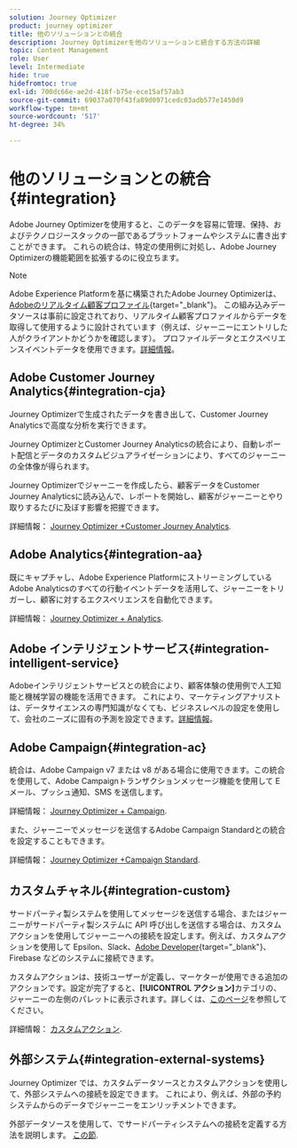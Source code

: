```yaml
---
solution: Journey Optimizer
product: journey optimizer
title: 他のソリューションとの統合
description: Journey Optimizerを他のソリューションと統合する方法の詳細
topic: Content Management
role: User
level: Intermediate
hide: true
hidefromtoc: true
exl-id: 700dc66e-ae2d-418f-b75e-ece15af57ab3
source-git-commit: 69037a070f43fa89d0971cedc03adb577e1450d9
workflow-type: tm+mt
source-wordcount: '517'
ht-degree: 34%

---
```


# 他のソリューションとの統合 {#integration}

Adobe Journey Optimizerを使用すると、このデータを容易に管理、保持、およびテクノロジースタックの一部であるプラットフォームやシステムに書き出すことができます。 これらの統合は、特定の使用例に対処し、Adobe Journey Optimizerの機能範囲を拡張するのに役立ちます。

>[!NOTE]
>
> Adobe Experience Platformを基に構築されたAdobe Journey Optimizerは、 [Adobeのリアルタイム顧客プロファイル](https://experienceleague.adobe.com/docs/experience-platform/profile/home.html?lang=ja){target=&quot;_blank&quot;}。 この組み込みデータソースは事前に設定されており、リアルタイム顧客プロファイルからデータを取得して使用するように設計されています（例えば、ジャーニーにエントリした人がクライアントかどうかを確認します）。 プロファイルデータとエクスペリエンスイベントデータを使用できます。[詳細情報](../datasource/adobe-experience-platform-data-source.md)。


## Adobe Customer Journey Analytics{#integration-cja}

Journey Optimizerで生成されたデータを書き出して、Customer Journey Analyticsで高度な分析を実行できます。

Journey OptimizerとCustomer Journey Analyticsの統合により、自動レポート配信とデータのカスタムビジュアライゼーションにより、すべてのジャーニーの全体像が得られます。

Journey Optimizerでジャーニーを作成したら、顧客データをCustomer Journey Analyticsに読み込んで、レポートを開始し、顧客がジャーニーとやり取りするたびに及ぼす影響を把握できます。

詳細情報： [Journey Optimizer +Customer Journey Analytics](../reports/cja-ajo.md).

## Adobe Analytics{#integration-aa}

既にキャプチャし、Adobe Experience PlatformにストリーミングしているAdobe Analyticsのすべての行動イベントデータを活用して、ジャーニーをトリガーし、顧客に対するエクスペリエンスを自動化できます。

詳細情報： [Journey Optimizer + Analytics](../event/about-analytics.md).

## Adobe インテリジェントサービス{#integration-intelligent-service}

Adobeインテリジェントサービスとの統合により、顧客体験の使用例で人工知能と機械学習の機能を活用できます。 これにより、マーケティングアナリストは、データサイエンスの専門知識がなくても、ビジネスレベルの設定を使用して、会社のニーズに固有の予測を設定できます。[詳細情報](../building-journeys/ai-services-overview.md)。


## Adobe Campaign{#integration-ac}

統合は、Adobe Campaign v7 または v8 がある場合に使用できます。この統合を使用して、Adobe Campaignトランザクションメッセージ機能を使用して E メール、プッシュ通知、SMS を送信します。

詳細情報： [Journey Optimizer + Campaign](../building-journeys/ajo-ac.md).

また、ジャーニーでメッセージを送信するAdobe Campaign Standardとの統合を設定することもできます。

詳細情報： [Journey Optimizer +Campaign Standard](../building-journeys/ajo-ac.md).

## カスタムチャネル{#integration-custom}

サードパーティ製システムを使用してメッセージを送信する場合、またはジャーニーがサードパーティ製システムに API 呼び出しを送信する場合は、カスタムアクションを使用してジャーニーへの接続を設定します。例えば、カスタムアクションを使用して Epsilon、Slack、[Adobe Developer](https://developer.adobe.com/){target=&quot;_blank&quot;}、Firebase などのシステムに接続できます。

カスタムアクションは、技術ユーザーが定義し、マーケターが使用できる追加のアクションです。設定が完了すると、**[!UICONTROL アクション]**&#x200B;カテゴリの、ジャーニーの左側のパレットに表示されます。詳しくは、[このページ](../building-journeys/about-journey-activities.md#action-activities)を参照してください。

詳細情報： [カスタムアクション](../action/about-custom-action-configuration.md).

## 外部システム{#integration-external-systems}

Journey Optimizer では、カスタムデータソースとカスタムアクションを使用して、外部システムへの接続を設定できます。 これにより、例えば、外部の予約システムからのデータでジャーニーをエンリッチメントできます。

外部データソースを使用して、でサードパーティシステムへの接続を定義する方法を説明します。 [この節](../datasource/external-data-sources.md).
